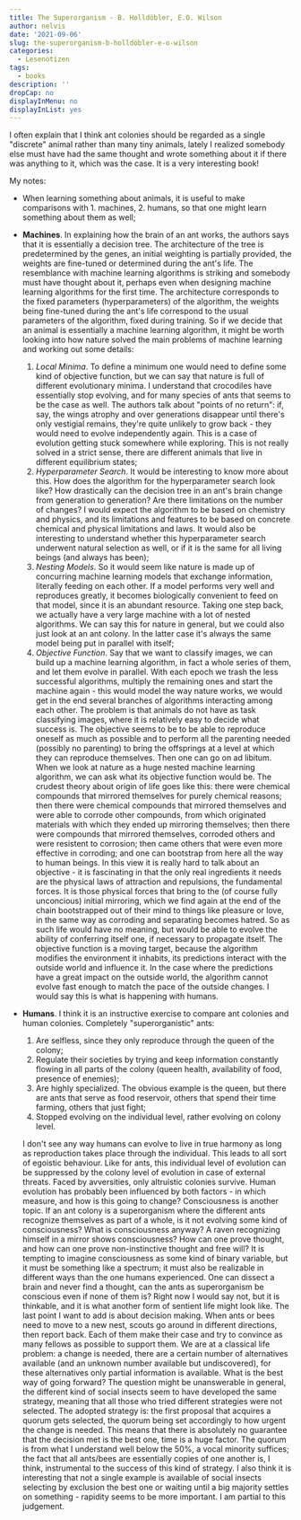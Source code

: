 ```yaml
---
title: The Superorganism - B. Holldöbler, E.O. Wilson
author: nelvis
date: '2021-09-06'
slug: the-superorganism-b-holldöbler-e-o-wilson
categories:
  - Lesenotizen
tags:
  - books
description: ''
dropCap: no
displayInMenu: no
displayInList: yes
---
```


I often explain that I think ant colonies should be regarded as a single "discrete" animal rather than many tiny animals, lately I realized somebody else must have had the same thought and wrote something about it if there was anything to it, which was the case. It is a very interesting book!

My notes:

-   When learning something about animals, it is useful to make comparisons with 1. machines, 2. humans, so that one might learn something about them as well;

-   **Machines**. In explaining how the brain of an ant works, the authors says that it is essentially a decision tree. The architecture of the tree is predetermined by the genes, an initial weighting is partially provided, the weights are fine-tuned or determined during the ant's life. The resemblance with machine learning algorithms is striking and somebody must have thought about it, perhaps even when designing machine learning algorithms for the first time. The architecture corresponds to the fixed parameters (hyperparameters) of the algorithm, the weights being fine-tuned during the ant's life correspond to the usual parameters of the algorithm, fixed during training. So if we decide that an animal is essentially a machine learning algorithm, it might be worth looking into how nature solved the main problems of machine learning and working out some details:

    1.  *Local Minima*. To define a minimum one would need to define some kind of objective function, but we can say that nature is full of different evolutionary minima. I understand that crocodiles have essentially stop evolving, and for many species of ants that seems to be the case as well. The authors talk about "points of no return": if, say, the wings atrophy and over generations disappear until there's only vestigial remains, they're quite unlikely to grow back - they would need to evolve independently again. This is a case of evolution getting stuck somewhere while exploring. This is not really solved in a strict sense, there are different animals that live in different equilibrium states;
    2.  *Hyperparameter Search*. It would be interesting to know more about this. How does the algorithm for the hyperparameter search look like? How drastically can the decision tree in an ant's brain change from generation to generation? Are there limitations on the number of changes? I would expect the algorithm to be based on chemistry and physics, and its limitations and features to be based on concrete chemical and physical limitations and laws. It would also be interesting to understand whether this hyperparameter search underwent natural selection as well, or if it is the same for all living beings (and always has been);
    3.  *Nesting Models*. So it would seem like nature is made up of concurring machine learning models that exchange information, literally feeding on each other. If a model performs very well and reproduces greatly, it becomes biologically convenient to feed on that model, since it is an abundant resource. Taking one step back, we actually have a very large machine with a lot of nested algorithms. We can say this for nature in general, but we could also just look at an ant colony. In the latter case it's always the same model being put in parallel with itself;
    4.  *Objective Function*. Say that we want to classify images, we can build up a machine learning algorithm, in fact a whole series of them, and let them evolve in parallel. With each epoch we trash the less successful algorithms, multiply the remaining ones and start the machine again - this would model the way nature works, we would get in the end several branches of algorithms interacting among each other. The problem is that animals do not have as task classifying images, where it is relatively easy to decide what success is. The objective seems to be to be able to reproduce oneself as much as possible and to perform all the parenting needed (possibly no parenting) to bring the offsprings at a level at which they can reproduce themselves. Then one can go on ad libitum. When we look at nature as a huge nested machine learning algorithm, we can ask what its objective function would be. The crudest theory about origin of life goes like this: there were chemical compounds that mirrored themselves for purely chemical reasons; then there were chemical compounds that mirrored themselves and were able to corrode other compounds, from which originated materials with which they ended up mirroring themselves; then there were compounds that mirrored themselves, corroded others and were resistent to corrosion; then came others that were even more effective in corroding; and one can bootstrap from here all the way to human beings. In this view it is really hard to talk about an objective - it is fascinating in that the only real ingredients it needs are the physical laws of attraction and repulsions, the fundamental forces. It is those physical forces that bring to the (of course fully unconcious) initial mirroring, which we find again at the end of the chain bootstrapped out of their mind to things like pleasure or love, in the same way as corroding and separating becomes hatred. So as such life would have no meaning, but would be able to evolve the ability of conferring itself one, if necessary to propagate itself. The objective function is a moving target, because the algorithm modifies the environment it inhabits, its predictions interact with the outside world and influence it. In the case where the predictions have a great impact on the outside world, the algorithm cannot evolve fast enough to match the pace of the outside changes. I would say this is what is happening with humans.

-   **Humans**. I think it is an instructive exercise to compare ant colonies and human colonies. Completely "superorganistic" ants:

    1.  Are selfless, since they only reproduce through the queen of the colony;
    2.  Regulate their societies by trying and keep information constantly flowing in all parts of the colony (queen health, availability of food, presence of enemies);
    3.  Are highly specialized. The obvious example is the queen, but there are ants that serve as food reservoir, others that spend their time farming, others that just fight;
    4.  Stopped evolving on the individual level, rather evolving on colony level. 

    I don't see any way humans can evolve to live in true harmony as long as reproduction takes place through the individual. This leads to all sort of egoistic behaviour. Like for ants, this individual level of evolution can be suppressed by the colony level of evolution in case of external threats. Faced by avversities, only altruistic colonies survive. Human evolution has probably been influenced by both factors - in which measure, and how is this going to change? Consciousness is another topic. If an ant colony is a superorganism where the different ants recognize themselves as part of a whole, is it not evolving some kind of consciousness? What is consciousness anyway? A raven recognizing himself in a mirror shows consciousness? How can one prove thought, and how can one prove non-instinctive thought and free will? It is tempting to imagine consciousness as some kind of binary variable, but it must be something like a spectrum; it must also be realizable in different ways than the one humans experienced. One can dissect a brain and never find a thought, can the ants as superorganism be conscious even if none of them is? Right now I would say not, but it is thinkable, and it is what another form of sentient life might look like. The last point I want to add is about decision making. When ants or bees need to move to a new nest, scouts go around in different directions, then report back. Each of them make their case and try to convince as many fellows as possible to support them. We are at a classical life problem: a change is needed, there are a certain number of alternatives available (and an unknown number available but undiscovered), for these alternatives only partial information is available. What is the best way of going forward? The question might be unanswerable in general, the different kind of social insects seem to have developed the same strategy, meaning that all those who tried different strategies were not selected. The adopted strategy is: the first proposal that acquires a quorum gets selected, the quorum being set accordingly to how urgent the change is needed. This means that there is absolutely no guarantee that the decision met is the best one, time is a huge factor. The quorum is from what I understand well below the 50%, a vocal minority suffices; the fact that all ants/bees are essentially copies of one another is, I think, instrumental to the success of this kind of strategy. I also think it is interesting that not a single example is available of social insects selecting by exclusion the best one or waiting until a big majority settles on something - rapidity seems to be more important. I am partial to this judgement.

